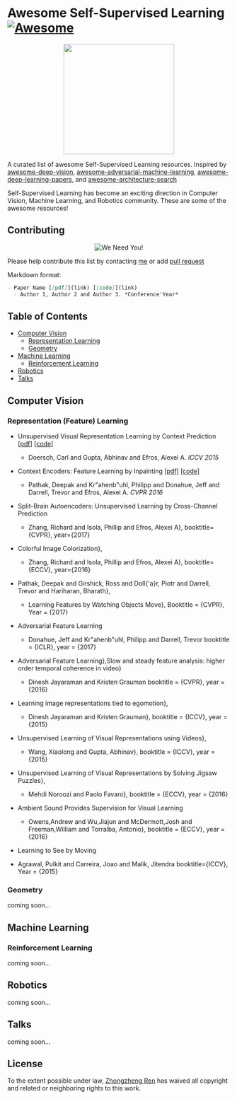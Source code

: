 # Awesome Self-Supervised Learning[![Awesome](https://awesome.re/badge.svg)](https://awesome.re)

<p align="center">
  <img width="250" src="https://camo.githubusercontent.com/1131548cf666e1150ebd2a52f44776d539f06324/68747470733a2f2f63646e2e7261776769742e636f6d2f73696e647265736f726875732f617765736f6d652f6d61737465722f6d656469612f6c6f676f2e737667" "Awesome!">
</p>

A curated list of awesome Self-Supervised Learning resources. Inspired by [awesome-deep-vision](https://github.com/kjw0612/awesome-deep-vision), [awesome-adversarial-machine-learning](https://github.com/yenchenlin/awesome-adversarial-machine-learning), [awesome-deep-learning-papers](https://github.com/terryum/awesome-deep-learning-papers), and [awesome-architecture-search](https://github.com/markdtw/awesome-architecture-search)

Self-Supervised Learning has become an exciting direction in Computer Vision, Machine Learning, and Robotics community. These are some of the awesome resources! 

## Contributing
<p align="center">
  <img src="http://cdn1.sportngin.com/attachments/news_article/7269/5172/needyou_small.jpg" alt="We Need You!">
</p>

Please help contribute this list by contacting [me](https://jason718.github.io/) or add [pull request](https://github.com/jason718/Awesome-Self-Supervised-Learning/pulls)

Markdown format:
```markdown
- Paper Name [[pdf]](link) [[code]](link)
  - Author 1, Author 2 and Author 3. *Conference'Year*
```

## Table of Contents
- [Computer Vision](#computer-vision)
  - [Representation Learning](#represeantation-learning)
  - [Geometry](#geometry)
- [Machine Learning](#machine-leanring)
  - [Reinforcement Learning](#reinforcement-learning)
- [Robotics](#robotics)  
- [Talks](#talks)

## Computer Vision
### Representation (Feature) Learning

- Unsupervised Visual Representation Learning by Context Prediction [[pdf]](link) [[code]](link)
  - Doersch, Carl and Gupta, Abhinav and Efros, Alexei A.  *ICCV 2015*
  
- Context Encoders: Feature Learning by Inpainting [[pdf]](link) [[code]](link)
  - Pathak, Deepak and  Kr\"ahenb\"uhl, Philipp and Donahue, Jeff and Darrell, Trevor and Efros, Alexei A. *CVPR 2016*
  
- Split-Brain Autoencoders: Unsupervised Learning by Cross-Channel Prediction
  - Zhang, Richard and Isola, Phillip and Efros, Alexei A},
  booktitle={CVPR},
  year={2017}

- Colorful Image Colorization},
  - Zhang, Richard and Isola, Phillip and Efros, Alexei A},
  booktitle={ECCV},
  year={2016}

- Pathak, Deepak and Girshick, Ross and Doll{\'a}r, Piotr and  Darrell, Trevor and Hariharan, Bharath},
    - Learning Features by Watching Objects Move},
    Booktitle = {CVPR},
    Year = {2017}

- Adversarial Feature Learning
  - Donahue, Jeff and Kr\"ahenb\"uhl, Philipp and Darrell, Trevor
	booktitle = {ICLR},
	year = {2017}

- Adversarial Feature Learning},Slow and steady feature analysis: higher order temporal coherence in video}
  - Dinesh Jayaraman and Kristen Grauman
	booktitle = {CVPR},
	year = {2016}

- Learning image representations tied to egomotion},
  - Dinesh Jayaraman and Kristen Grauman},
	booktitle = {ICCV},
	year = {2015}

- Unsupervised Learning of Visual Representations using Videos},
  - Wang, Xiaolong and Gupta, Abhinav},
	booktitle = {ICCV},
	year = {2015}

- Unsupervised Learning of Visual Representations by Solving Jigsaw Puzzles},
  - Mehdi Noroozi and Paolo Favaro},
  booktitle = {ECCV},
  year = {2016}

- Ambient Sound Provides Supervision for Visual Learning
  - Owens,Andrew and Wu,Jiajun and McDermott,Josh  and Freeman,William and Torralba, Antonio},
	booktitle = {ECCV},
	year = {2016}

- Learning to See by Moving
 - Agrawal, Pulkit and Carreira, Joao and Malik, Jitendra
 booktitle={ICCV},
 Year = {2015}
  
### Geometry
coming soon...

## Machine Learning
### Reinforcement Learning
coming soon...

## Robotics
coming soon...

## Talks
coming soon...

## License
To the extent possible under law, [Zhongzheng Ren](https://jason718.github.io/) has waived all copyright and related or neighboring rights to this work.
